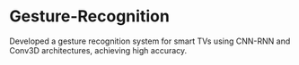 # Gesture-Recognition
Developed a gesture recognition system for smart TVs using CNN-RNN and Conv3D architectures, achieving high accuracy.
